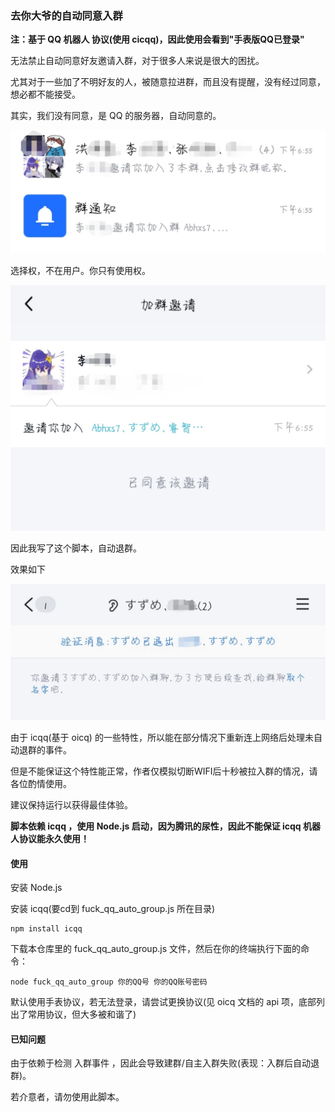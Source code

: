 ### 去你大爷的自动同意入群

**注：基于 QQ 机器人 协议(使用 cicqq)，因此使用会看到"手表版QQ已登录"**

无法禁止自动同意好友邀请入群，对于很多人来说是很大的困扰。

尤其对于一些加了不明好友的人，被随意拉进群，而且没有提醒，没有经过同意，想必都不能接受。

其实，我们没有同意，是 QQ 的服务器，自动同意的。

![](原因2.jpg)

选择权，不在用户。你只有使用权。

![](原因.jpg)

因此我写了这个脚本，自动退群。

效果如下

![](效果.jpg)

由于 icqq(基于 oicq) 的一些特性，所以能在部分情况下重新连上网络后处理未自动退群的事件。

但是不能保证这个特性能正常，作者仅模拟切断WIFI后十秒被拉入群的情况，请各位酌情使用。

建议保持运行以获得最佳体验。

**脚本依赖 icqq ，使用 Node.js 启动，因为腾讯的尿性，因此不能保证 icqq 机器人协议能永久使用！**

#### 使用

安装 Node.js

安装 icqq(要cd到 fuck_qq_auto_group.js 所在目录)

```shell
npm install icqq
```

下载本仓库里的 fuck_qq_auto_group.js 文件，然后在你的终端执行下面的命令：

```shell
node fuck_qq_auto_group 你的QQ号 你的QQ账号密码
```

默认使用手表协议，若无法登录，请尝试更换协议(见 oicq 文档的 api 项，底部列出了常用协议，但大多被和谐了)

#### 已知问题

由于依赖于检测 入群事件 ，因此会导致建群/自主入群失败(表现：入群后自动退群)。

若介意者，请勿使用此脚本。
